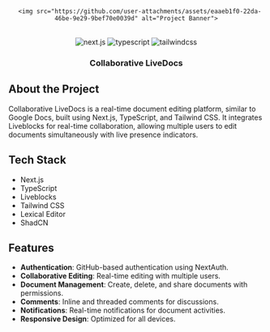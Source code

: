 <div align="center">
  <br />
    
      <img src="https://github.com/user-attachments/assets/eaaeb1f0-22da-46be-9e29-9bef70e0039d" alt="Project Banner">
    
  <br />

  <div>
    <img src="https://img.shields.io/badge/-Next_JS-black?style=for-the-badge&logoColor=white&logo=nextdotjs&color=61DAFB" alt="next.js" />
    <img src="https://img.shields.io/badge/-TypeScript-black?style=for-the-badge&logoColor=white&logo=typescript&color=3178C6" alt="typescript" />
    <img src="https://img.shields.io/badge/-Tailwind_CSS-black?style=for-the-badge&logoColor=white&logo=tailwindcss&color=06B6D4" alt="tailwindcss" />
  </div>

  <h3 align="center">Collaborative LiveDocs</h3>
</div>

## About the Project

Collaborative LiveDocs is a real-time document editing platform, similar to Google Docs, built using Next.js, TypeScript, and Tailwind CSS. It integrates Liveblocks for real-time collaboration, allowing multiple users to edit documents simultaneously with live presence indicators.

## Tech Stack

- Next.js
- TypeScript
- Liveblocks
- Tailwind CSS
- Lexical Editor
- ShadCN

## Features

- **Authentication**: GitHub-based authentication using NextAuth.
- **Collaborative Editing**: Real-time editing with multiple users.
- **Document Management**: Create, delete, and share documents with permissions.
- **Comments**: Inline and threaded comments for discussions.
- **Notifications**: Real-time notifications for document activities.
- **Responsive Design**: Optimized for all devices.